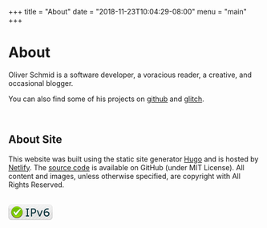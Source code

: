 +++
title = "About"
date = "2018-11-23T10:04:29-08:00"
menu = "main"
+++
<h1 class="title">About</h1>

Oliver Schmid is a software developer, a voracious reader, a creative, and occasional blogger.

You can also find some of his projects on [github](https://github.com/oschmid) and [glitch](https://glitch.com/@oschmid).

<br>
<h2 class="title is-4">About Site</h2>

This website was built using the static site generator [Hugo](https://gohugo.io/) and is hosted by [Netlify](https://www.netlify.com/). The [source code](https://github.com/oschmid/website) is available on GitHub (under MIT License). All content and images, unless otherwise specified, are copyright with All Rights Reserved.

<br>
<a href='http://ipv6-test.com/validate.php?url=referer'><img src='button-ipv6-small.png' alt='IPv6 ready' title='This website is IPv6 ready' border='0'/></a>

